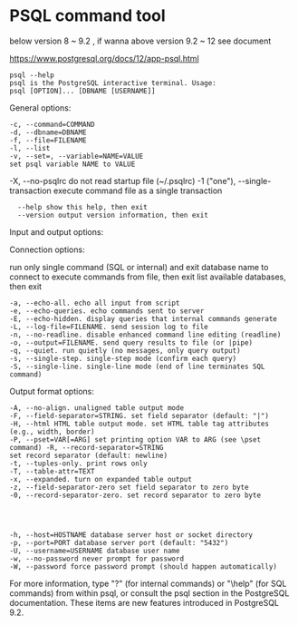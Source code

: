 # PSQL command tool
below version 8 ~ 9.2 , if wanna above version 9.2 ~ 12 see document 

https://www.postgresql.org/docs/12/app-psql.html

    psql --help
    psql is the PostgreSQL interactive terminal. Usage:
    psql [OPTION]... [DBNAME [USERNAME]]

General options:

    -c, --command=COMMAND
    -d, --dbname=DBNAME
    -f, --file=FILENAME
    -l, --list
    -v, --set=, --variable=NAME=VALUE
    set psql variable NAME to VALUE


-X, --no-psqlrc do not read startup file (~/.psqlrc) -1 ("one"), --single-transaction
execute command file as a single transaction

      --help show this help, then exit
      --version output version information, then exit
      
Input and output options:

Connection options:

run only single command (SQL or internal) and exit database name to connect to
execute commands from file, then exit
list available databases, then exit

    -a, --echo-all. echo all input from script
    -e, --echo-queries. echo commands sent to server
    -E, --echo-hidden. display queries that internal commands generate
    -L, --log-file=FILENAME. send session log to file
    -n, --no-readline. disable enhanced command line editing (readline)
    -o, --output=FILENAME. send query results to file (or |pipe)
    -q, --quiet. run quietly (no messages, only query output) 
    -s, --single-step. single-step mode (confirm each query)
    -S, --single-line. single-line mode (end of line terminates SQL command)
    
Output format options:

    -A, --no-align. unaligned table output mode
    -F, --field-separator=STRING. set field separator (default: "|")
    -H, --html HTML table output mode. set HTML table tag attributes (e.g., width, border) 
    -P, --pset=VAR[=ARG] set printing option VAR to ARG (see \pset command) -R, --record-separator=STRING
    set record separator (default: newline)
    -t, --tuples-only. print rows only
    -T, --table-attr=TEXT
    -x, --expanded. turn on expanded table output
    -z, --field-separator-zero set field separator to zero byte 
    -0, --record-separator-zero. set record separator to zero byte
    
    
    

    -h, --host=HOSTNAME database server host or socket directory
    -p, --port=PORT database server port (default: "5432")
    -U, --username=USERNAME database user name
    -w, --no-password never prompt for password
    -W, --password force password prompt (should happen automatically)


For more information, type "\?" (for internal commands) or "\help" (for SQL commands) from within psql, or consult the psql section in the PostgreSQL documentation.
These items are new features introduced in PostgreSQL 9.2.
